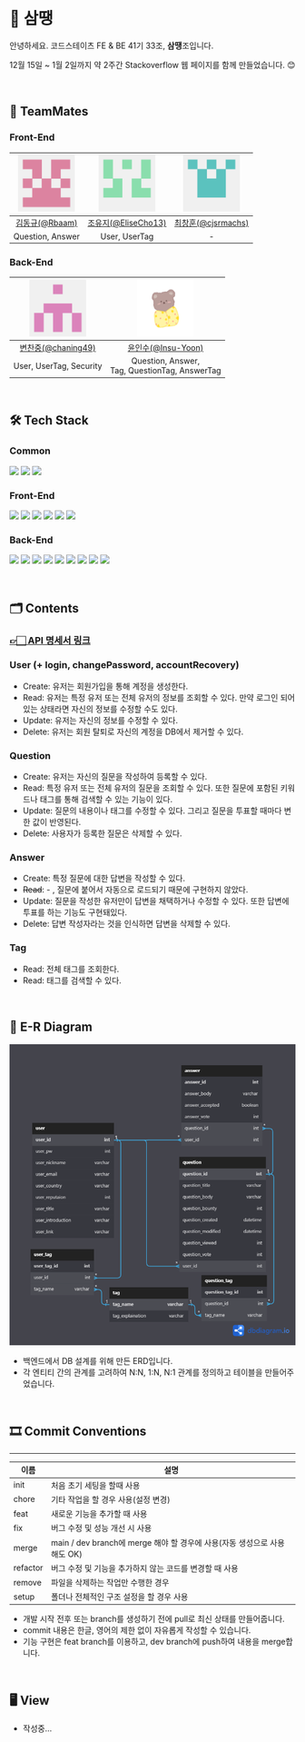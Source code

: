 # 🎴 삼땡

안녕하세요. 코드스테이츠 FE & BE 41기 33조, **삼땡**조입니다.

12월 15일 ~ 1월 2일까지 약 2주간 Stackoverflow 웹 페이지를 함께 만들었습니다. 😊

<br>

## 👥 TeamMates

### Front-End

| <img src="readme_img/Rbaam.png" width="100px" height="100px" title="Github_Logo"/> | <img src="readme_img/Elice.png" width="100px" height="100px" title="Github_Logo"/> | <img src="readme_img/cjsrmachs.png" width="100px" height="100px" title="Github_Logo"/>  |
| :---: | :---: | :---: |
| [ 김동규(@Rbaam) ](https://github.com/Rbaam) | [ 조유지(@EliseCho13) ](https://github.com/EliseCho13) | [ 최창훈(@cjsrmachs) ](https://github.com/cjsrmachs) |
| Question, Answer | User, UserTag | - |

### Back-End

| <img src="readme_img/chaning49.png" width="100px" height="100px" title="Github_Logo"/> | <img src="readme_img/Insu-Yoon.png" width="100px" height="100px" title="Github_Logo"/> |
| :---: | :---: |
| [ 변찬중(@chaning49) ](http://github.com/chaning49) | [ 윤인수(@Insu-Yoon) ](https://github.com/Insu-Yoon) |
| User, UserTag, Security | Question, Answer, <br> Tag, QuestionTag, AnswerTag |

<br>

## 🛠 Tech Stack

### Common
<a target="_blank"><img src="https://img.shields.io/badge/discord-5865F2?style=flat&logo=discord&logoColor=ffffff"/></a>
<a target="_blank"><img src="https://img.shields.io/badge/git-F05032?style=flat&logo=git&logoColor=ffffff"/></a>
<a target="_blank"><img src="https://img.shields.io/badge/github-181717?style=flat&logo=github&logoColor=ffffff"/></a>


### Front-End
<a target="_blank"><img src="https://img.shields.io/badge/html5-E34F26?style=flat&logo=html5&logoColor=ffffff"/></a>
<a target="_blank"><img src="https://img.shields.io/badge/css-1572B6?style=flat&logo=css3&logoColor=ffffff"/></a>
<a target="_blank"><img src="https://img.shields.io/badge/javascript-F7DF1E?style=flat&logo=javascript&logoColor=ffffff"/></a>
<a target="_blank"><img src="https://img.shields.io/badge/node.js-339933?style=flat&logo=node.js&logoColor=ffffff"/></a>
<a target="_blank"><img src="https://img.shields.io/badge/react-61DAFB?style=flat&logo=react&logoColor=000000"/></a>
<a target="_blank"><img src="https://img.shields.io/badge/axios-5A29E4?style=flat&logo=axios&logoColor=ffffff"/></a>

### Back-End
<a target="_blank"><img src="https://img.shields.io/badge/java-red?style=flat&logo=java&logoColor=ffffff"/></a>
<a target="_blank"><img src="https://img.shields.io/badge/spring-6DB33F?style=flat&logo=spring&logoColor=ffffff"/></a>
<a target="_blank"><img src="https://img.shields.io/badge/spring boot-6DB33F?style=flat&logo=springboot&logoColor=ffffff"/></a>
<a target="_blank"><img src="https://img.shields.io/badge/spring security-6DB33F?style=flat&logo=springsecurity&logoColor=ffffff"/></a>
<a target="_blank"><img src="https://img.shields.io/badge/jwt-000000?style=flat&logo=json web tokens&logoColor=ffffff"/></a>
<a target="_blank"><img src="https://img.shields.io/badge/gradle-02303A?style=flat&logo=gradle&logoColor=ffffff"/></a>
<a target="_blank"><img src="https://img.shields.io/badge/mysql-4479A1?style=flat&logo=mysql&logoColor=ffffff"/></a>
<a target="_blank"><img src="https://img.shields.io/badge/amazon ec2-FF9900?style=flat&logo=amazon ec2&logoColor=ffffff"/></a>
<a target="_blank"><img src="https://img.shields.io/badge/amazon rds-527FFF?style=flat&logo=amazon rds&logoColor=ffffff"/></a>

<br>

## 🗂️ Contents

### [**👉🏻 API 명세서 링크**](http://ec2-15-164-87-251.ap-northeast-2.compute.amazonaws.com:8080/swagger-ui.html#/)

### **User (+ login, changePassword, accountRecovery)**

- Create: 유저는 회원가입을 통해 계정을 생성한다.
- Read: 유저는 특정 유저 또는 전체 유저의 정보를 조회할 수 있다. 만약 로그인 되어 있는 상태라면 자신의 정보를 수정할 수도 있다.
- Update: 유저는 자신의 정보를 수정할 수 있다.
- Delete: 유저는 회원 탈퇴로 자신의 계정을 DB에서 제거할 수 있다.

### **Question**

- Create: 유저는 자신의 질문을 작성하여 등록할 수 있다.
- Read: 특정 유저 또는 전체 유저의 질문을 조회할 수 있다. 또한 질문에 포함된 키워드나 태그를 통해 검색할 수 있는 기능이 있다.
- Update: 질문의 내용이나 태그를 수정할 수 있다. 그리고 질문을 투표할 때마다 변한 값이 반영된다.
- Delete: 사용자가 등록한 질문은 삭제할 수 있다.

### **Answer**

- Create: 특정 질문에 대한 답변을 작성할 수 있다.
- ~~Read~~: - , 질문에 붙어서 자동으로 로드되기 때문에 구현하지 않았다.
- Update: 질문을 작성한 유저만이 답변을 채택하거나 수정할 수 있다. 또한 답변에 투표를 하는 기능도 구현돼있다.
- Delete: 답변 작성자라는 것을 인식하면 답변을 삭제할 수 있다.

### **Tag**

- Read: 전체 태그를 조회한다.
- Read: 태그를 검색할 수 있다.

<br>

## 🩻 E-R Diagram

![ER_diagram.png](readme_img/ER_diagram.png)

- 백엔드에서 DB 설계를 위해 만든 ERD입니다.
- 각 엔티티 간의 관계를 고려하여 N:N, 1:N, N:1 관계를 정의하고 테이블을 만들어주었습니다.

<br>

## 🎞 Commit Conventions

---

| 이름 | 설명 |
| --- | --- |
| init | 처음 초기 세팅을 할때 사용 |
| chore | 기타 작업을 할 경우 사용(설정 변경) |
| feat | 새로운 기능을 추가할 때 사용 |
| fix | 버그 수정 및 성능 개선 시 사용 |
| merge | main / dev branch에 merge 해야 할 경우에 사용(자동 생성으로 사용해도 OK) |
| refactor | 버그 수정 및 기능을 추가하지 않는 코드를 변경할 때 사용 |
| remove | 파일을 삭제하는 작업만 수행한 경우 |
| setup | 폴더나 전체적인 구조 설정을 할 경우 사용 |
- 개발 시작 전후 또는 branch를 생성하기 전에 pull로 최신 상태를 만들어줍니다.
- commit 내용은 한글, 영어의 제한 없이 자유롭게 작성할 수 있습니다.
- 기능 구현은 feat branch를 이용하고, dev branch에 push하여 내용을 merge합니다.

<br>

## 🖥 View

- 작성중…
